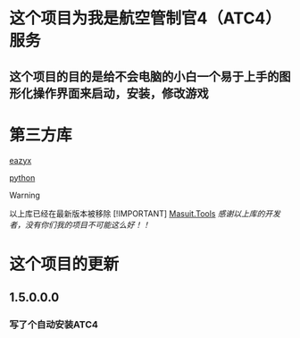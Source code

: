 # 这个项目为我是航空管制官4（ATC4）服务
## 这个项目的目的是给不会电脑的小白一个易于上手的图形化操作界面来启动，安装，修改游戏
# 第三方库
[eazyx](https://easyx.cn/)

[python](https://www.python.org/)
> [!WARNING]
> 以上库已经在最新版本被移除
> [!IMPORTANT]
[Masuit.Tools](https://github.com/ldqk/Masuit.Tools)
> *感谢以上库的开发者，没有你们我的项目不可能这么好！！*
# 这个项目的更新
## 1.5.0.0.0
### 写了个自动安装ATC4
